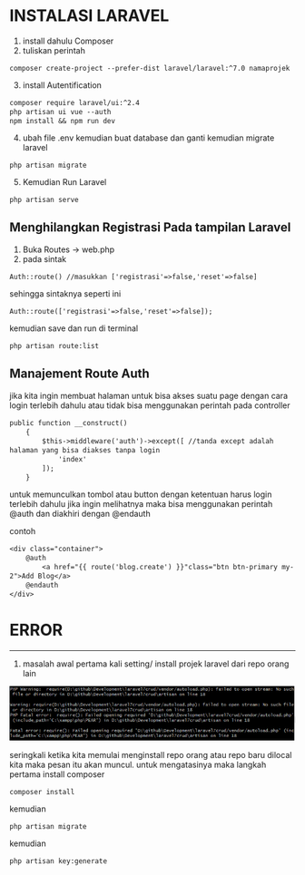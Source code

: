# INSTALASI LARAVEL
1. install dahulu Composer
2.  tuliskan perintah 
```
composer create-project --prefer-dist laravel/laravel:^7.0 namaprojek
```
3. install Autentification
```
composer require laravel/ui:^2.4
php artisan ui vue --auth
npm install && npm run dev

```
4. ubah file .env kemudian buat database dan ganti kemudian migrate laravel
```
php artisan migrate
```
5. Kemudian Run Laravel
```
php artisan serve 
```

## Menghilangkan Registrasi Pada tampilan Laravel
1. Buka Routes -> web.php
2. pada sintak 
```
Auth::route() //masukkan ['registrasi'=>false,'reset'=>false]
```
sehingga sintaknya seperti ini 
```
Auth::route(['registrasi'=>false,'reset'=>false]);
```
kemudian save dan run di terminal

```
php artisan route:list
```

## Manajement Route Auth

jika kita ingin membuat halaman untuk bisa akses suatu page dengan cara login terlebih dahulu atau tidak bisa menggunakan perintah pada controller

```
public function __construct()
    {
        $this->middleware('auth')->except([ //tanda except adalah halaman yang bisa diakses tanpa login
            'index'
        ]);
    }

```

untuk memunculkan tombol atau button dengan ketentuan harus login terlebih dahulu jika ingin melihatnya maka bisa menggunakan perintah @auth dan diakhiri dengan @endauth

contoh

```
<div class="container">
    @auth 
        <a href="{{ route('blog.create') }}"class="btn btn-primary my-2">Add Blog</a>
    @endauth
</div>

```


# ERROR
___

1. masalah awal pertama kali setting/ install projek laravel dari repo orang lain

![error](https://github.com/rasdi28/Development/blob/master/Documentation/img/img1.PNG)

seringkali ketika kita memulai menginstall repo orang atau repo baru dilocal kita maka pesan itu akan muncul. untuk mengatasinya maka langkah pertama install composer
```
composer install
```
kemudian

```
php artisan migrate

```

kemudian
```
php artisan key:generate
```
